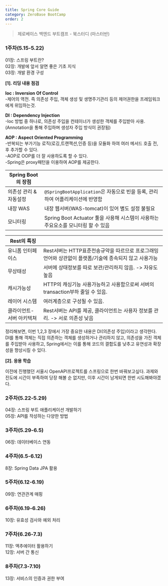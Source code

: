 ```yaml
---
title: Spring Core Guide
category: ZeroBase BootCamp
order: 2
---
```

> 제로베이스 백엔드 부트캠프 - 북스터디 (마스터반)

### 1주차(5.15-5.22)

01장: 스프링 부트란?<br>
02장: 개발에 앞서 알면 좋은 기초 지식<br>
03장: 개발 환경 구성

**[1]. 리딩 내용 점검**
<div class="content-box">
<b>Ioc : Inversion Of Control</b><br>
-제어의 역전. 즉 의존성 주입, 객체 생성 및 생명주기관리 등의 제어권한을 프레임워크에게 위임하는것. <br>

<b>DI : Dependency Injection</b><br>
-Ioc 방법 중 하나로, 의존성 주입을 컨테이너가 생성한 객체를 주입받아 사용. (Annotation을 통해 주입하며 생성자 주입 방식이 권장됨)<br>

<b>AOP : Aspect Oriented Programming</b><br>
-반복되는 부가기능 로직(로깅,트랜잭션,인증 등)을 모듈화 하여 여러 메서드 호출 전, 후 추가할 수 있다.<br> 
-AOP로 OOP를 더 잘 사용하도록 할 수 있다.<br>
-Spring은 proxy패턴을 이용하여 AOP를 제공한다.<br> 
</div>

|Spring Boot 의 장점||
|-|-|
|의존성 관리 & 자동설정| `@SpringBootApplication`은 자동으로 빈을 등록, 관리하여 어플리케이션에 반영함|
|내장 WAS| 내장 웹서버(WAS-tomcat)이 있어 별도 설정 불필요|
|모니터링| Spring Boot Actuator 툴을 사용해 시스템이 사용하는 주요요소를 모니터링 할 수 있음 |

|Rest의 특징||
|-|-|
|유니폼 인터페이스|Rest서버는 HTTP표준전송규약을 따르므로 프로그래밍언어와 상관없이 플랫폼/기술에 종속되지 않고 사용가능|
|무상태성|서버에 상태정보를 따로 보관/관리하지 않음. -> 자유도 높음|
|캐시가능성|HTTP의 캐싱기능 사용가능하고 사용함으로써 서버의 transaction부하 줄일 수 있음.|
|레이어 시스템|여러계층으로 구성될 수 있음.|
|클라이언트-서버 아키텍쳐|Rest서버는 API를 제공, 클라이언트는 사용자 정보를 관리. -> 서로 의존성 낮음 |

정리해보면, 이번 1,2,3 장에서 가장 중요한 내용은 <span class="emphasis">DI(의존성 주입)</span>이라고 생각한다. <br>
DI를 통해 객체는 직접 의존하는 객체를 생성하거나 관리하지 않고, 의존성을 가진 객체를 주입받아 사용하고, Spring에서는 이를 통해 코드의 결합도를 낮추고 유연성과 확장성을 향상시킬 수 있다.

**[2]. 응용 학습**
<div class="content-box">
이전에 진행했던 서울시 OpenAPI프로젝트를 스프링으로 한번 바꿔보고싶다. 과제와 진도에 시간이 부족하여 당장 해볼 순 없지만, 이후 시간이 남게되면 한번 시도해봐야겠다.
</div>

### 2주차(5.22-5.29)

<div class="content-box">
04장: 스프링 부트 애플리케이션 개발하기<br>
05장: API를 작성하는 다양한 방법
</div>

### 3주차(5.29-6.5)

<div class="content-box">
06장: 데이터베이스 연동
</div>

### 4주차(6.5-6.12)

<div class="content-box">
8장: Spring Data JPA 활용
</div>

### 5주차(6.12-6.19)

<div class="content-box">
09장: 연관관계 매핑
</div>

### 6주차(6.19-6.26)

<div class="content-box">
10장: 유효성 검사와 예외 처리
</div>

### 7주차(6.26-7.3)

<div class="content-box">
11장: 액추에이터 활용하기 <br> 
12장: 서버 간 통신
</div>

### 8주차(7.3-7.10)

<div class="content-box">
13장: 서비스의 인증과 권한 부여
</div>